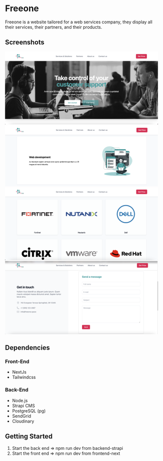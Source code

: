 # Freeone 

Freeone is a website tailored for a web services company, they display all their services, their partners, and their products.

## Screenshots


![Homepage](https://github.com/mo-ab93/freeone-project/blob/main/frontend-next/screenshots/homepage.png "Freeone Homepage")
![Services page](https://github.com/mo-ab93/freeone-project/blob/main/frontend-next/screenshots/services.png "Freeone Services page")
![Partner page](https://github.com/mo-ab93/freeone-project/blob/main/frontend-next/screenshots/partners.png "Freeone Partner page")
![Contact us page](https://github.com/mo-ab93/freeone-project/blob/main/frontend-next/screenshots/contactus.png "Freeone Contact us page")



## Dependencies

### Front-End
- NextJs
- Tailwindcss


### Back-End
- Node.js
- Strapi CMS
- PostgreSQL (pg)
- SendGrid
- Cloudinary


## Getting Started
1. Start the back end => npm run dev from backend-strapi
2. Start the front end => npm run dev from frontend-next



